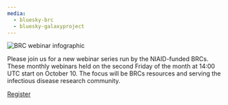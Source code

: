 ```yaml
---
media:
  - bluesky-brc
  - bluesky-galaxyproject
---
```

![BRC webinar infographic](https://galaxyproject.org/images/brc_webinar_banner.png)

Please join us for a new webinar series run by the NIAID-funded
BRCs. These monthly webinars held on the second Friday of the month at
14:00 UTC start on October 10. The focus will be BRCs resources and 
serving the infectious disease research community.

[Register](https://gxy.io/brc-webinar-reg)
